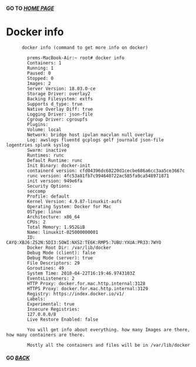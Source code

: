   ####  GO TO *[HOME PAGE](index.md)*
  
  
  #    Docker info 
  
  
          docker info (command to get more info on docker)
          
            prems-MacBook-Air:~ root# docker info            
            Containers: 1
            Running: 1
            Paused: 0
            Stopped: 0
            Images: 2
            Server Version: 18.03.0-ce
            Storage Driver: overlay2
            Backing Filesystem: extfs
            Supports d_type: true
            Native Overlay Diff: true
            Logging Driver: json-file
            Cgroup Driver: cgroupfs
            Plugins:
            Volume: local
            Network: bridge host ipvlan macvlan null overlay
            Log: awslogs fluentd gcplogs gelf journald json-file logentries splunk syslog
            Swarm: inactive
            Runtimes: runc
            Default Runtime: runc
            Init Binary: docker-init
            containerd version: cfd04396dc68220d1cecbe686a6cc3aa5ce3667c
            runc version: 4fc53a81fb7c994640722ac585fa9ca548971871
            init version: 949e6fa
            Security Options:
            seccomp
            Profile: default
            Kernel Version: 4.9.87-linuxkit-aufs
            Operating System: Docker for Mac
            OSType: linux
            Architecture: x86_64
            CPUs: 2
            Total Memory: 1.952GiB
            Name: linuxkit-025000000001
            ID: CAYQ:XBJ6:Z52N:5DI3:5OWI:NXS2:TE6K:RMP5:7UBU:YXUA:PR33:7WYO
            Docker Root Dir: /var/lib/docker
            Debug Mode (client): false
            Debug Mode (server): true
            File Descriptors: 29
            Goroutines: 49
            System Time: 2018-04-22T16:19:46.9743103Z
            EventsListeners: 2
            HTTP Proxy: docker.for.mac.http.internal:3128
            HTTPS Proxy: docker.for.mac.http.internal:3129
            Registry: https://index.docker.io/v1/
            Labels:
            Experimental: true
            Insecure Registries:
            127.0.0.0/8
            Live Restore Enabled: false
            
            You will get info about everything. how many Images are there, how many containers are there.
           
            Mostly all the containers and files will be in /var/lib/docker 
           
            
#### GO *[BACK](index.md)*            
            
            
